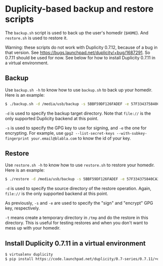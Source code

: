 # Duplicity-based backup and restore scripts

The `backup.sh` script is used to back up the user's homedir (`$HOME`). And
`restore.sh` is used to restore it.

Warning: these scripts do not work with Duplicity 0.7.12, because of a bug in
that version. See https://bugs.launchpad.net/duplicity/+bug/1687291. So 0.7.11
should be used for now. See below for how to install Duplicity 0.7.11 in
a virtual environment.

## Backup

Use `backup.sh -h` to know how to use `backup.sh` to back up your homedir.
Here is an example:

```bash
$ ./backup.sh -d /media/usb/backup -s 5BBF59DF126FADEF -e 57F334375840CA38 -v
```

`-d` is used to specify the backup target directory. Note that `file://` is the
only supported Duplicity backend at this point.

`-s` is used to specify the GPG key to use for signing, and `-e` the one for
encrypting. For example, use `gpg2 --list-secret-keys
--with-subkey-fingerprint your.email@blabla.com` to know the id of your key.

## Restore

Use `restore.sh -h` to know how to use `restore.sh` to restore your homedir.
Here is an example:

```bash
$ ./restore -d /media/usb/backup -s 5BBF59DF126FADEF -e 57F334375840CA38 -t -v
```

`-d` is used to specify the source directory of the restore operation. Again,
`file://` is the only supported backend at this point.

As previously, `-s` and `-e` are used to specify the "sign" and "encrypt" GPG
key, respectively.

`-t` means create a temporary directory in `/tmp` and do the restore in this
directory. This is useful for testing restores and when you don't want to mess
up with your homedir.

## Install Duplicity 0.7.11 in a virtual environment

```bash
$ virtualenv duplicity
$ pip install https://code.launchpad.net/duplicity/0.7-series/0.7.11/+download/duplicity-0.7.11.tar.gz
```
